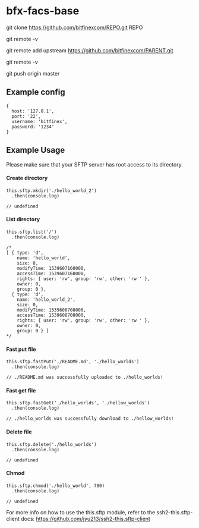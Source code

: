 # bfx-facs-base

git clone https://github.com/bitfinexcom/REPO.git REPO

git remote -v

git remote add upstream https://github.com/bitfinexcom/PARENT.git

git remote -v

git push origin master

## Example config

```
{
  host: '127.0.1',
  port: '22',
  username: 'bitfinex',
  password: '1234'
}
```


## Example Usage
Please make sure that your SFTP server has root access to its
directory.

#### Create directory

```
this.sftp.mkdir('./hello_world_2')
  .then(console.log)

// undefined
```

#### List directory

```
this.sftp.list('/')
  .then(console.log)

/*
[ { type: 'd',
    name: 'hello_world',
    size: 0,
    modifyTime: 1539607160000,
    accessTime: 1539607160000,
    rights: { user: 'rw', group: 'rw', other: 'rw ' },
    owner: 0,
    group: 0 },
  { type: 'd',
    name: 'hello_world_2',
    size: 0,
    modifyTime: 1539608708000,
    accessTime: 1539608708000,
    rights: { user: 'rw', group: 'rw', other: 'rw ' },
    owner: 0,
    group: 0 } ]
*/
```

#### Fast put file

```
this.sftp.fastPut('./README.md', './hello_worlds')
  .then(console.log)

// ./README.md was successfully uploaded to ./hello_worlds!
```

#### Fast get file

```
this.sftp.fastGet('./hello_worlds', './hellow_worlds')
  .then(console.log)

// ./hello_worlds was successfully download to ./hellow_worlds!
```

#### Delete file

```
this.sftp.delete('./hello_worlds')
  .then(console.log)

// undefined
```

#### Chmod

```
this.sftp.chmod('./hello_world', 700)
  .then(console.log)

// undefined
```

For more info on how to use the this.sftp module, refer to the ssh2-this.sftp-client docs:
https://github.com/jyu213/ssh2-this.sftp-client